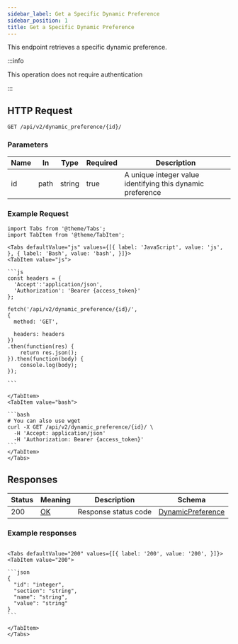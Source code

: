 ```yaml
---
sidebar_label: Get a Specific Dynamic Preference
sidebar_position: 1
title: Get a Specific Dynamic Preference
---
```


This endpoint retrieves a specific dynamic preference.

:::info

This operation does not require authentication

:::

## HTTP Request

`GET /api/v2/dynamic_preference/{id}/`

### Parameters

| Name | In   | Type   | Required | Description                                                |
|------|------|--------|----------|------------------------------------------------------------|
| id   | path | string | true     | A unique integer value identifying this dynamic preference |

### Example Request

````mdx-code-block
import Tabs from '@theme/Tabs';
import TabItem from '@theme/TabItem';

<Tabs defaultValue="js" values={[{ label: 'JavaScript', value: 'js', }, { label: 'Bash', value: 'bash', }]}>
<TabItem value="js">

```js
const headers = {
  'Accept':'application/json',
  'Authorization': 'Bearer {access_token}'
};

fetch('/api/v2/dynamic_preference/{id}/',
{
  method: 'GET',

  headers: headers
})
.then(function(res) {
    return res.json();
}).then(function(body) {
    console.log(body);
});

```

</TabItem>
<TabItem value="bash">

```bash
# You can also use wget
curl -X GET /api/v2/dynamic_preference/{id}/ \
  -H 'Accept: application/json'
  -H 'Authorization: Bearer {access_token}'
```
</TabItem>
</Tabs>
````

## Responses

| Status | Meaning                                                 | Description | Schema                                        |
|--------|---------------------------------------------------------|-------------|-----------------------------------------------|
| 200    | [OK](https://tools.ietf.org/html/rfc7231#section-6.3.1) | Response status code        | [DynamicPreference](/docs/apireference/v2/schemas/dynamic_preference) |

### Example responses


````mdx-code-block

<Tabs defaultValue="200" values={[{ label: '200', value: '200', }]}>
<TabItem value="200">

```json
{
  "id": "integer",
  "section": "string",
  "name": "string",
  "value": "string"
}
```

</TabItem>
</Tabs>
````




